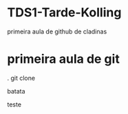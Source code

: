 # TDS1-Tarde-Kolling
primeira aula de github de cladinas

# primeira aula de git

. git clone <camino do repositorio>

batata

teste
